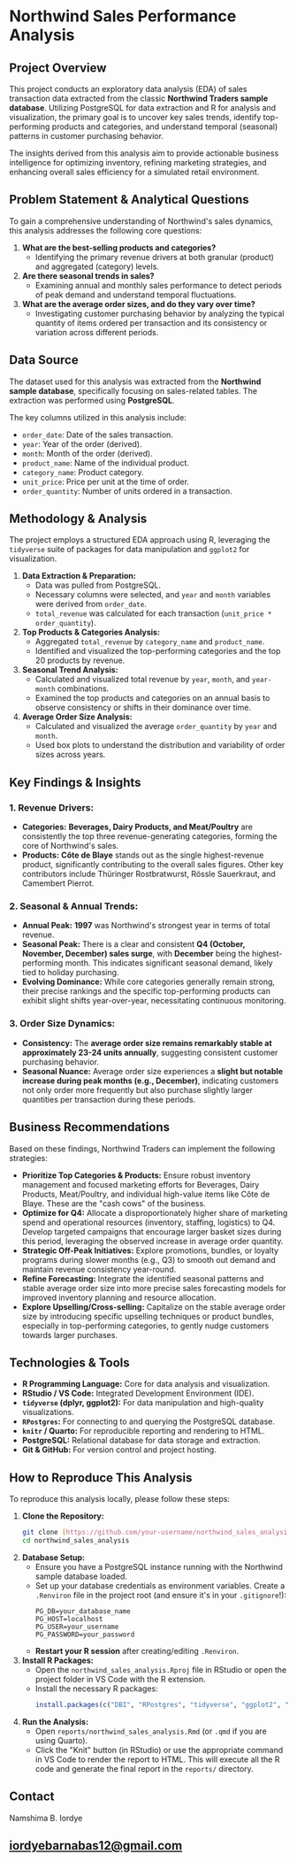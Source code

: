 # Northwind Sales Performance Analysis

## Project Overview

This project conducts an exploratory data analysis (EDA) of sales transaction data extracted from the classic **Northwind Traders sample database**. Utilizing PostgreSQL for data extraction and R for analysis and visualization, the primary goal is to uncover key sales trends, identify top-performing products and categories, and understand temporal (seasonal) patterns in customer purchasing behavior.

The insights derived from this analysis aim to provide actionable business intelligence for optimizing inventory, refining marketing strategies, and enhancing overall sales efficiency for a simulated retail environment.

## Problem Statement & Analytical Questions

To gain a comprehensive understanding of Northwind's sales dynamics, this analysis addresses the following core questions:

1.  **What are the best-selling products and categories?**
    * Identifying the primary revenue drivers at both granular (product) and aggregated (category) levels.
2.  **Are there seasonal trends in sales?**
    * Examining annual and monthly sales performance to detect periods of peak demand and understand temporal fluctuations.
3.  **What are the average order sizes, and do they vary over time?**
    * Investigating customer purchasing behavior by analyzing the typical quantity of items ordered per transaction and its consistency or variation across different periods.

## Data Source

The dataset used for this analysis was extracted from the **Northwind sample database**, specifically focusing on sales-related tables. The extraction was performed using **PostgreSQL**.

The key columns utilized in this analysis include:
* `order_date`: Date of the sales transaction.
* `year`: Year of the order (derived).
* `month`: Month of the order (derived).
* `product_name`: Name of the individual product.
* `category_name`: Product category.
* `unit_price`: Price per unit at the time of order.
* `order_quantity`: Number of units ordered in a transaction.

## Methodology & Analysis

The project employs a structured EDA approach using R, leveraging the `tidyverse` suite of packages for data manipulation and `ggplot2` for visualization.

1.  **Data Extraction & Preparation:**
    * Data was pulled from PostgreSQL.
    * Necessary columns were selected, and `year` and `month` variables were derived from `order_date`.
    * `total_revenue` was calculated for each transaction (`unit_price * order_quantity`).
2.  **Top Products & Categories Analysis:**
    * Aggregated `total_revenue` by `category_name` and `product_name`.
    * Identified and visualized the top-performing categories and the top 20 products by revenue.
3.  **Seasonal Trend Analysis:**
    * Calculated and visualized total revenue by `year`, `month`, and `year-month` combinations.
    * Examined the top products and categories on an annual basis to observe consistency or shifts in their dominance over time.
4.  **Average Order Size Analysis:**
    * Calculated and visualized the average `order_quantity` by `year` and `month`.
    * Used box plots to understand the distribution and variability of order sizes across years.

## Key Findings & Insights

### 1. Revenue Drivers:
* **Categories:** **Beverages, Dairy Products, and Meat/Poultry** are consistently the top three revenue-generating categories, forming the core of Northwind's sales.
* **Products:** **Côte de Blaye** stands out as the single highest-revenue product, significantly contributing to the overall sales figures. Other key contributors include Thüringer Rostbratwurst, Rössle Sauerkraut, and Camembert Pierrot.

### 2. Seasonal & Annual Trends:
* **Annual Peak:** **1997** was Northwind's strongest year in terms of total revenue.
* **Seasonal Peak:** There is a clear and consistent **Q4 (October, November, December) sales surge**, with **December** being the highest-performing month. This indicates significant seasonal demand, likely tied to holiday purchasing.
* **Evolving Dominance:** While core categories generally remain strong, their precise rankings and the specific top-performing products can exhibit slight shifts year-over-year, necessitating continuous monitoring.

### 3. Order Size Dynamics:
* **Consistency:** The **average order size remains remarkably stable at approximately 23-24 units annually**, suggesting consistent customer purchasing behavior.
* **Seasonal Nuance:** Average order size experiences a **slight but notable increase during peak months (e.g., December)**, indicating customers not only order more frequently but also purchase slightly larger quantities per transaction during these periods.

## Business Recommendations

Based on these findings, Northwind Traders can implement the following strategies:

* **Prioritize Top Categories & Products:** Ensure robust inventory management and focused marketing efforts for Beverages, Dairy Products, Meat/Poultry, and individual high-value items like Côte de Blaye. These are the "cash cows" of the business.
* **Optimize for Q4:** Allocate a disproportionately higher share of marketing spend and operational resources (inventory, staffing, logistics) to Q4. Develop targeted campaigns that encourage larger basket sizes during this period, leveraging the observed increase in average order quantity.
* **Strategic Off-Peak Initiatives:** Explore promotions, bundles, or loyalty programs during slower months (e.g., Q3) to smooth out demand and maintain revenue consistency year-round.
* **Refine Forecasting:** Integrate the identified seasonal patterns and stable average order size into more precise sales forecasting models for improved inventory planning and resource allocation.
* **Explore Upselling/Cross-selling:** Capitalize on the stable average order size by introducing specific upselling techniques or product bundles, especially in top-performing categories, to gently nudge customers towards larger purchases.

## Technologies & Tools

* **R Programming Language:** Core for data analysis and visualization.
* **RStudio / VS Code:** Integrated Development Environment (IDE).
* **`tidyverse` (dplyr, ggplot2):** For data manipulation and high-quality visualizations.
* **`RPostgres`:** For connecting to and querying the PostgreSQL database.
* **`knitr` / Quarto:** For reproducible reporting and rendering to HTML.
* **PostgreSQL:** Relational database for data storage and extraction.
* **Git & GitHub:** For version control and project hosting.

## How to Reproduce This Analysis

To reproduce this analysis locally, please follow these steps:

1.  **Clone the Repository:**
    ```bash
    git clone [https://github.com/your-username/northwind_sales_analysis.git](https://github.com/your-username/northwind_sales_analysis.git)
    cd northwind_sales_analysis
    ```
2.  **Database Setup:**
    * Ensure you have a PostgreSQL instance running with the Northwind sample database loaded.
    * Set up your database credentials as environment variables. Create a `.Renviron` file in the project root (and ensure it's in your `.gitignore`!):
        ```
        PG_DB=your_database_name
        PG_HOST=localhost
        PG_USER=your_username
        PG_PASSWORD=your_password
        ```
    * **Restart your R session** after creating/editing `.Renviron`.
3.  **Install R Packages:**
    * Open the `northwind_sales_analysis.Rproj` file in RStudio or open the project folder in VS Code with the R extension.
    * Install the necessary R packages:
        ```R
        install.packages(c("DBI", "RPostgres", "tidyverse", "ggplot2", "knitr"))
        ```
4.  **Run the Analysis:**
    * Open `reports/northwind_sales_analysis.Rmd` (or `.qmd` if you are using Quarto).
    * Click the "Knit" button (in RStudio) or use the appropriate command in VS Code to render the report to HTML. This will execute all the R code and generate the final report in the `reports/` directory.

## Contact

Namshima B. Iordye


iordyebarnabas12@gmail.com
---
